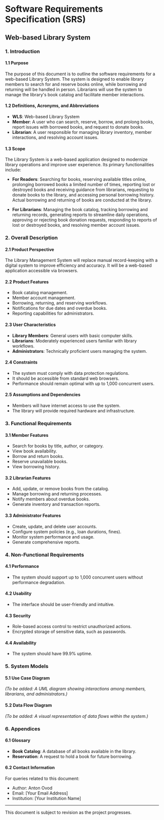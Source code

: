 # Software Requirements Specification (SRS)

## Web-based Library System

### 1. Introduction
#### 1.1 Purpose
The purpose of this document is to outline the software requirements 
for a web-based Library System. 
The system is designed to enable library members to search for and reserve books online, 
while borrowing and returning will be handled in person. 
Librarians will use the system to manage the library's book catalog 
and facilitate member interactions.

#### 1.2 Definitions, Acronyms, and Abbreviations
- **WLS**: Web-based Library System
- **Member**: A user who can search, reserve, borrow, and prolong books, report issues with borrowed books, and request to donate books.
- **Librarian**: A user responsible for managing library inventory, member interactions, and resolving account issues.

#### 1.3 Scope
The Library System is a web-based application designed to modernize library operations and improve user experience. 
Its primary functionalities include:

- **For Readers**: Searching for books, reserving available titles online, 
    prolonging borrowed books a limited number of times, 
    reporting lost or destroyed books and receiving guidance from librarians, 
    requesting to donate books to the library, 
    and accessing personal borrowing history. 
    Actual borrowing and returning of books are conducted at the library.

- **For Librarians**: Managing the book catalog, 
    tracking borrowing and returning records, 
    generating reports to streamline daily operations, 
    approving or rejecting book donation requests, 
    responding to reports of lost or destroyed books, 
    and resolving member account issues.

### 2. Overall Description
#### 2.1 Product Perspective
The Library Management System will replace manual record-keeping with a digital system to improve efficiency and accuracy. It will be a web-based application accessible via browsers.

#### 2.2 Product Features
- Book catalog management.
- Member account management.
- Borrowing, returning, and reserving workflows.
- Notifications for due dates and overdue books.
- Reporting capabilities for administrators.

#### 2.3 User Characteristics
- **Library Members**: General users with basic computer skills.
- **Librarians**: Moderately experienced users familiar with library workflows.
- **Administrators**: Technically proficient users managing the system.

#### 2.4 Constraints
- The system must comply with data protection regulations.
- It should be accessible from standard web browsers.
- Performance should remain optimal with up to 1,000 concurrent users.

#### 2.5 Assumptions and Dependencies
- Members will have internet access to use the system.
- The library will provide required hardware and infrastructure.

### 3. Functional Requirements
#### 3.1 Member Features
- Search for books by title, author, or category.
- View book availability.
- Borrow and return books.
- Reserve unavailable books.
- View borrowing history.

#### 3.2 Librarian Features
- Add, update, or remove books from the catalog.
- Manage borrowing and returning processes.
- Notify members about overdue books.
- Generate inventory and transaction reports.

#### 3.3 Administrator Features
- Create, update, and delete user accounts.
- Configure system policies (e.g., loan durations, fines).
- Monitor system performance and usage.
- Generate comprehensive reports.

### 4. Non-Functional Requirements
#### 4.1 Performance
- The system should support up to 1,000 concurrent users without performance degradation.

#### 4.2 Usability
- The interface should be user-friendly and intuitive.

#### 4.3 Security
- Role-based access control to restrict unauthorized actions.
- Encrypted storage of sensitive data, such as passwords.

#### 4.4 Availability
- The system should have 99.9% uptime.

### 5. System Models
#### 5.1 Use Case Diagram
_(To be added: A UML diagram showing interactions among members, librarians, and administrators.)_

#### 5.2 Data Flow Diagram
_(To be added: A visual representation of data flows within the system.)_

### 6. Appendices
#### 6.1 Glossary
- **Book Catalog**: A database of all books available in the library.
- **Reservation**: A request to hold a book for future borrowing.

#### 6.2 Contact Information
For queries related to this document:
- Author: Anton Ovod
- Email: [Your Email Address]
- Institution: [Your Institution Name]

---
This document is subject to revision as the project progresses.
